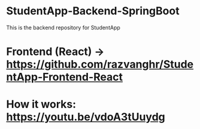 # StudentApp-Backend-SpringBoot
This is the backend repository for StudentApp

# Frontend (React) -> https://github.com/razvanghr/StudentApp-Frontend-React

# How it works: https://youtu.be/vdoA3tUuydg
